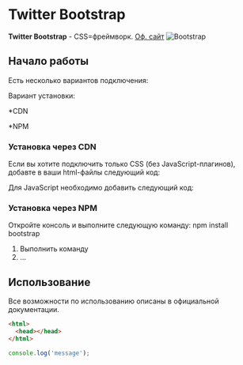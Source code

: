 # Twitter Bootstrap

**Twitter Bootstrap** - CSS=фреймворк. [Оф. сайт](https://getbootstrap.com)
![Bootstrap](https://i.imgur.com/qhtywl2.png)

## Начало работы

Есть несколько вариантов подключения:

Вариант установки:

\*CDN

\*NPM

### Установка через CDN

Если вы хотите подключить только CSS (без JavaScript-плагинов), добавте в ваши html-файлы следующий код:

Для JavaScript необходимо добавить следующий код:

### Установка через NPM

Откройте консоль и выполните следующую команду: npm install bootstrap

1. Выполнить команду
2. ...

## Использование

Все возможности по использованию описаны в официальной документации.

```html
<html>
  <head></head>
</html>
```

```JavaScript
console.log('message');
```
